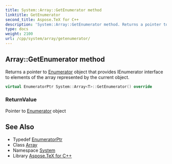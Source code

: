 ```yaml
---
title: System::Array::GetEnumerator method
linktitle: GetEnumerator
second_title: Aspose.TeX for C++
description: 'System::Array::GetEnumerator method. Returns a pointer to Enumerator object that provides IEnumerator interface to elements of the array represented by the current object in C++.'
type: docs
weight: 2100
url: /cpp/system/array/getenumerator/
---
```

## Array::GetEnumerator method


Returns a pointer to [Enumerator](../enumerator/) object that provides IEnumerator interface to elements of the array represented by the current object.

```cpp
virtual EnumeratorPtr System::Array<T>::GetEnumerator() override
```


### ReturnValue

Pointer to [Enumerator](../enumerator/) object

## See Also

* Typedef [EnumeratorPtr](../enumeratorptr/)
* Class [Array](../)
* Namespace [System](../../)
* Library [Aspose.TeX for C++](../../../)
